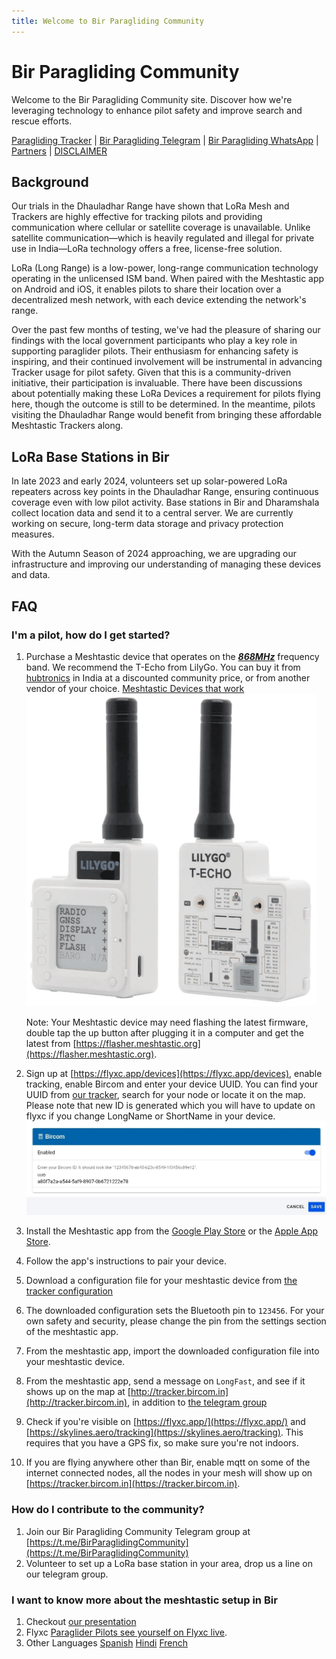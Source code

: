 ```yaml
---
title: Welcome to Bir Paragliding Community
---
```


# Bir Paragliding Community

Welcome to the Bir Paragliding Community site. Discover how we're leveraging technology to enhance pilot safety and
improve search and rescue efforts.

[Paragliding Tracker](https://tracker.bircom.in/) | [Bir Paragliding Telegram](https://t.me/meshtastic_india) | [Bir Paragliding WhatsApp](https://chat.whatsapp.com/KDjwk3DMlnq9ckKf5hpY5N) | [Partners](https://bircom.in/supporters.html) | [DISCLAIMER](https://bircom.in/DISCLAIMER.html)

## Background

Our trials in the Dhauladhar Range have shown that LoRa Mesh and Trackers are highly effective for tracking pilots and
providing communication where cellular or satellite coverage is unavailable. Unlike satellite communication—which is
heavily regulated and illegal for private use in India—LoRa technology offers a free, license-free solution.

LoRa (Long Range) is a low-power, long-range communication technology operating in the unlicensed ISM band. When paired
with the Meshtastic app on Android and iOS, it enables pilots to share their location over a decentralized mesh network,
with each device extending the network's range.

Over the past few months of testing, we've had the pleasure of sharing our findings with the local government participants
who play a key role in supporting paraglider pilots. Their enthusiasm for enhancing safety is inspiring, and their continued
involvement will be instrumental in advancing Tracker usage for pilot safety. Given that this is a community-driven initiative,
their participation is invaluable. There have been discussions about potentially making these LoRa Devices a requirement for 
pilots flying here, though the outcome is still to be determined. In the meantime, pilots visiting the Dhauladhar Range
would benefit from bringing these affordable Meshtastic Trackers along.

## LoRa Base Stations in Bir

In late 2023 and early 2024, volunteers set up solar-powered LoRa repeaters across key points in the Dhauladhar Range,
ensuring continuous coverage even with low pilot activity. Base stations in Bir and Dharamshala collect location data
and send it to a central server. We are currently working on secure, long-term data storage and privacy protection
measures.

With the Autumn Season of 2024 approaching, we are upgrading our infrastructure and improving our understanding of
managing these devices and data.

## FAQ

### I'm a pilot, how do I get started?

  1. Purchase a Meshtastic device that operates on the **_<ins>868MHz</ins>_** frequency band. We recommend the
     T-Echo from LilyGo. You can buy it from [hubtronics](https://docs.google.com/spreadsheets/d/10p-snL0-lxky0taJKvxZBNUQqcaO5LD9qC_WaZeRUKY/edit?gid=1208512175#gid=1208512175) in India at a discounted community price, or from another
     vendor of your choice. [Meshtastic Devices that work](https://meshtastic.org/docs/hardware/devices/)
     ![](images/t-echo.png 'LilyGo T-Echo')

     Note: Your Meshtastic device may need flashing the latest firmware, double tap the up button after plugging it in a computer and get the latest from [https://flasher.meshtastic.org](https://flasher.meshtastic.org).

  3. Sign up at [https://flyxc.app/devices](https://flyxc.app/devices), enable tracking, enable Bircom and enter your device UUID. You can find your UUID from [our tracker](https://tracker.bircom.in), search for your node or locate it on the map. Please note that new ID is generated which you will have to update on flyxc if you change LongName or ShortName in your device.
     ![](images/flyxc-config.jpg 'Flyxc Setup')
  4. Install the Meshtastic app from
     the [Google Play Store](https://play.google.com/store/apps/details?id=com.geeksville.mesh&referrer=utm_source=downloads-page)
     or the [Apple App Store](https://itunes.apple.com/WebObjects/MZStore.woa/wa/viewSoftware?id=1586432531).

  5. Follow the app's instructions to pair your device.
  6. Download a configuration file for your meshtastic device from [the tracker configuration](http://tracker.bircom.in/?configure)
  7. The downloaded configuration sets the Bluetooth pin to `123456`. For your own safety and security, please change
     the pin from the settings section of the meshtastic app.
  8. From the meshtastic app, import the downloaded configuration file into your meshtastic device.
  9. From the meshtastic app, send a message on `LongFast`, and see if it shows up on the map
     at [http://tracker.bircom.in](http://tracker.bircom.in), in addition to [the telegram group](https://t.me/meshtastic_india/22)
  10. Check if you're visible on [https://flyxc.app/](https://flyxc.app/) and [https://skylines.aero/tracking](https://skylines.aero/tracking). This requires that you have a GPS fix, so make sure you're not indoors.
  11. If you are flying anywhere other than Bir, enable mqtt on some of the internet connected nodes, all the nodes in your mesh will show up on [https://tracker.bircom.in](https://tracker.bircom.in).

### How do I contribute to the community?

  1. Join our Bir Paragliding Community Telegram group at [https://t.me/BirParaglidingCommunity](https://t.me/BirParaglidingCommunity)
  2. Volunteer to set up a LoRa base station in your area, drop us a line on our telegram group.
 
### I want to know more about the meshtastic setup in Bir

  1. Checkout [our presentation](https://bit.ly/MeshtasticBir)
  2. Flyxc [Paraglider Pilots see yourself on Flyxc live](https://www.facebook.com/flyxcapp/posts/pfbid025uurSJCqifq2B89vPyzr3DhV7xVSW4ButwDJt7vm9yS16tb32GSDxMgiY3M21C4il).
  3. Other Languages [Spanish](https://bircom-in.translate.goog/?_x_tr_sl=auto&_x_tr_tl=es)   [Hindi](https://bircom-in.translate.goog/?_x_tr_sl=auto&_x_tr_tl=hi)  [French](https://bircom-in.translate.goog/?_x_tr_sl=auto&_x_tr_tl=fr) 
